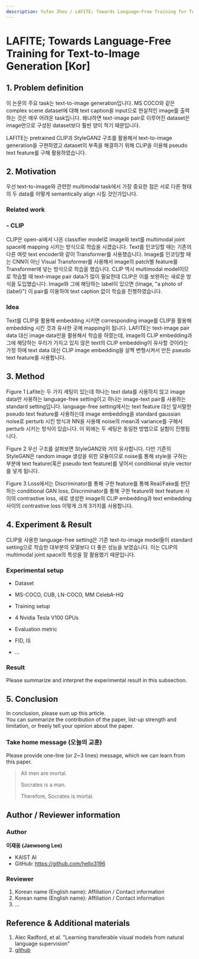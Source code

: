 ```yaml
---
description: Yufan Zhou / LAFITE; Towards Language-Free Training for Text-to-Image Generation / CVPR 2022
---
```


# LAFITE; Towards Language-Free Training for Text-to-Image Generation \[Kor\]



##  1. Problem definition

이 논문의 주요 task는 text-to-image generation입니다. MS COCO와 같은 complex scene dataset에 대해 text caption을 input으로 현실적인 image를 출력하는 것은 매우 어려운 task입니다. 왜냐하면 text-image pair로 이루어진 dataset은 image만으로 구성된 dataset보다 훨씬 양이 적기 때문입니다.

LAFITE는 pretrained CLIP과 StyleGAN2 구조를 활용해서 text-to-image generation을 구현하였고 dataset의 부족을 해결하기 위해 CLIP을 이용해 pseudo text feature를 구해 활용하였습니다.

## 2. Motivation

우선 text-to-image와 관련한 multimodal task에서 가장 중요한 점은 서로 다른 형태의 두 data를 어떻게 semantically align 시킬 것인가입니다.

### Related work

### - CLIP

CLIP은 open-ai에서 나온 classifier model로 image와 text를 multimodal joint space에 mapping 시키는 방식으로 학습을 시켰습니다. Text를 인코딩할 때는 기존의 다른 여럿 text encoder와 같이 Transformer를 사용했습니다. Image를 인코딩할 때는 CNN이 아닌 Visual Transformer를 사용해서 image의 patch별 feature를 Transformer에 넣는 방식으로 학습을 했습니다. CLIP 역시 multimodal model이므로 학습할 때 text-image pair data가 많이 필요한데 CLIP은 이를 보완하는 새로운 방식을 도입했습니다. Image와 그에 해당하는 label이 있으면 (Image, "a photo of {label}") 이 pair를 이용하여 text caption 없이 학습을 진행하였습니다.

### Idea

Text를 CLIP을 활용해 embedding 시키면 corresponding image를 CLIP을 활용해 embedding 시킨 것과 유사한 곳에 mapping이 됩니다. LAFITE는 text-image pair data 대신 image data만을 활용해서 학습을 하였는데, image의 CLIP embedding과 그에 해당하는 우리가 가지고 있지 않은 text의 CLIP embedding이 유사할 것이라는 가정 하에 text data 대신 CLIP image embedding을 살짝 변형시켜서 만든 pseudo text feature를 사용합니다. 

## 3. Method

Figure 1
Lafite는 두 가지 세팅이 있는데 하나는 text data를 사용하지 않고 image data만 사용하는 language-free setting이고 하나는 image-text pair를 사용하는 standard setting입니다. language-free setting에서는 text feature 대신 앞서말한 pseudo text feature를 사용하는데 image embedding을 standard gaussian noise로 perturb 시킨 방식과 NN을 사용해 noise의 mean과 variance를 구해서 perturb 시키는 방식이 있습니다. 이 외에는 두 세팅은 동일한 방법으로 실험이 진행됩니다.

Figure 2
우선 구조를 살펴보면 StyleGAN2와 거의 유사합니다. 다만 기존의 StyleGAN은 random image 생성을 위한 모듈이므로 noise를 통해 style을 구하는 부분에 text feature(혹은 pseudo text feature)를 넣어서 conditional style vector를 넣게 됩니다.

Figure 3
Loss에서는 Discriminator를 통해 구한 feature를 통해 Real/Fake를 판단하는 conditional GAN loss, Discriminator를 통해 구한 feature와 text feature 사이의 contrastive loss, 새로 생성한 image의 CLIP embedding과 text embedding 사이의 contrastive loss 이렇게 크게 3가지를 사용합니다.

## 4. Experiment & Result

CLIP을 사용한 language-free setting은 기존 text-to-image model들이 standard setting으로 학습한 대부분의 모델보다 더 좋은 성능을 보였습니다. 이는 CLIP의 multimodal joint space의 특성을 잘 활용했기 때문입니다.

### Experimental setup

* Dataset
- MS-COCO, CUB, LN-COCO, MM CelebA-HQ

* Training setup
- 4 Nvidia Tesla V100 GPUs

* Evaluation metric
- FID, IS
* ...

### Result

Please summarize and interpret the experimental result in this subsection.

## 5. Conclusion

In conclusion, please sum up this article.  
You can summarize the contribution of the paper, list-up strength and limitation, or freely tell your opinion about the paper.

### Take home message \(오늘의 교훈\)

Please provide one-line \(or 2~3 lines\) message, which we can learn from this paper.

> All men are mortal.
>
> Socrates is a man.
>
> Therefore, Socrates is mortal.

## Author / Reviewer information

### Author

**이재웅 \(Jaewoong Lee\)** 

* KAIST AI
* GitHub: https://github.com/hello3196

### Reviewer

1. Korean name \(English name\): Affiliation / Contact information
2. Korean name \(English name\): Affiliation / Contact information
3. ...

## Reference & Additional materials

1. Alec Radford, et al. "Learning transferable visual models from natural language supervision" 
2. [github](https://github.com/drboog/Lafite)

